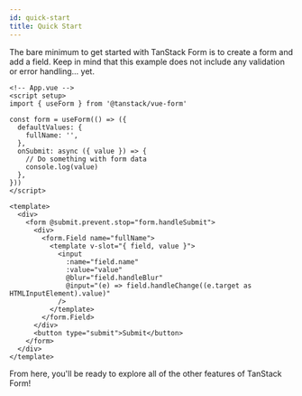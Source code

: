 ```yaml
---
id: quick-start
title: Quick Start
---
```


The bare minimum to get started with TanStack Form is to create a form and add a field. Keep in mind that this example does not include any validation or error handling... yet.

```vue
<!-- App.vue -->
<script setup>
import { useForm } from '@tanstack/vue-form'

const form = useForm(() => ({
  defaultValues: {
    fullName: '',
  },
  onSubmit: async ({ value }) => {
    // Do something with form data
    console.log(value)
  },
}))
</script>

<template>
  <div>
    <form @submit.prevent.stop="form.handleSubmit">
      <div>
        <form.Field name="fullName">
          <template v-slot="{ field, value }">
            <input
              :name="field.name"
              :value="value"
              @blur="field.handleBlur"
              @input="(e) => field.handleChange((e.target as HTMLInputElement).value)"
            />
          </template>
        </form.Field>
      </div>
      <button type="submit">Submit</button>
    </form>
  </div>
</template>
```

From here, you'll be ready to explore all of the other features of TanStack Form!
